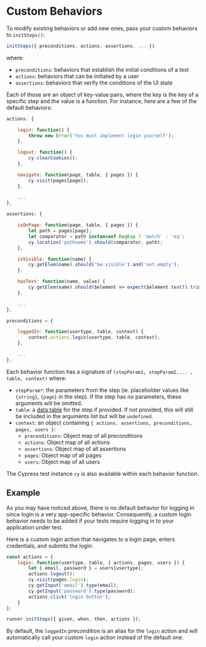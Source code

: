 Custom Behaviors
===

To modify existing behaviors or add new ones, pass your custom behaviors to `initSteps()`:
```js
initSteps({ preconditions, actions, assertions, ... })
```
where:
- `preconditions`: behaviors that establish the initial conditions of a test
- `actions`: behaviors that can be initiated by a user
- `assertions`: behaviors that verify the conditions of the UI state

Each of those are an object of key-value pairs, where the key is the key of a specific step and the value is a function. For instance, here are a few of the default behaviors:
```js
actions: {

	login: function() {
		throw new Error('You must implement login yourself');
	},

	logout: function() {
		cy.clearCookies();
	},

	navigate: function(page, table, { pages }) {
		cy.visit(pages[page]);
	},

	...
},

assertions: {

	isOnPage: function(page, table, { pages }) {
		let path = pages[page];
		let comparator = path instanceof RegExp ? 'match' : 'eq';
		cy.location('pathname').should(comparator, path);
	},

	isVisible: function(name) {
		cy.getElem(name).should('be.visible').and('not.empty');
	},

	hasText: function(name, value) {
		cy.getElem(name).should($element => expect($element.text().trim().toLowerCase()).to.eq(value.toLowerCase()));
	},

	...
},

preconditions = {

	loggedIn: function(usertype, table, context) {
		context.actions.login(usertype, table, context);
	},

	...
},
```

Each behavior function has a signature of `(stepParam1, stepParam2,... , table, context)` where:
- `stepParam*`: the parameters from the step (ie. placeholder values like `{string}`, `{page}` in the step). If the step has no parameters, these arguments will be omitted.
- `table`: a [data table](https://docs.cucumber.io/gherkin/reference/#data-tables) for the step if provided. If not provided, this will still be included in the arguments list but will be `undefined`.
- `context`: an object containing `{ actions, assertions, preconditions, pages, users }`:
	- `preconditions`: Object map of all preconditions
	- `actions`: Object map of all actions
	- `assertions`: Object map of all assertions
	- `pages`: Object map of all pages
	- `users`: Object map of all users

The Cypress test instance `cy` is also available within each behavior function.


Example
---

As you may have noticed above, there is no default behavior for logging in since login is a very app-specific behavior. Consequently, a custom login behavior needs to be added if your tests require logging in to your application under test.

Here is a custom login action that navigates to a login page, enters credentials, and submits the login:
```js
const actions = {
	login: function(usertype, table, { actions, pages, users }) {
		let { email, password } = users[usertype];
		actions.logout();
		cy.visit(pages.login);
		cy.getInput('email').type(email);
		cy.getInput('password').type(password);
		actions.click('login button');
	}
};

runner.initSteps({ given, when, then, actions });
```
By default, the `loggedIn` precondition is an alias for the `login` action and will automatically call your custom `login` action instead of the default one.
